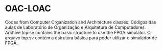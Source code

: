 # OAC-LOAC
Codes from Computer Organization and Architecture classes.
Códigos das aulas de Laboratório de Organização e Arquitetura de Computadores.
Archive top.sv contains the basic structure to use the FPGA simulator.
O arquivo top.sv contém a estrutura básica para poder utilizar o simulador de FPGA.
